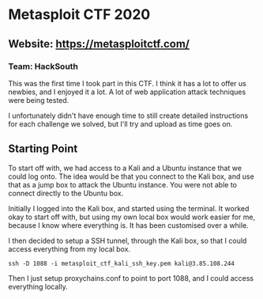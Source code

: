 # Metasploit CTF 2020

## Website: https://metasploitctf.com/

### Team: HackSouth

This was the first time I took part in this CTF.  I think it has a lot to offer us newbies, and I enjoyed it a lot.  A lot of web application attack techniques were being tested. 


I unfortunately didn't have enough time to still create detailed instructions for each challenge we solved, but I'll try and upload as time goes on. 


## Starting Point 

To start off with, we had access to a Kali and a Ubuntu instance that we could log onto.  The idea would be that you connect to the Kali box, and use that as a jump box to attack the Ubuntu instance.  You were not able to connect directly to the Ubuntu box.  

Initially I logged into the Kali box, and started using the terminal.  It worked okay to start off with, but using my own local box would work easier for me, because I know where everything is.  It has been customised over a while.  

I then decided to setup a SSH tunnel, through the Kali box, so that I could access everything from my local box.  

`ssh -D 1088 -i metasploit_ctf_kali_ssh_key.pem kali@3.85.108.244`

Then I just setup proxychains.conf to point to port 1088, and I could access everything locally.
